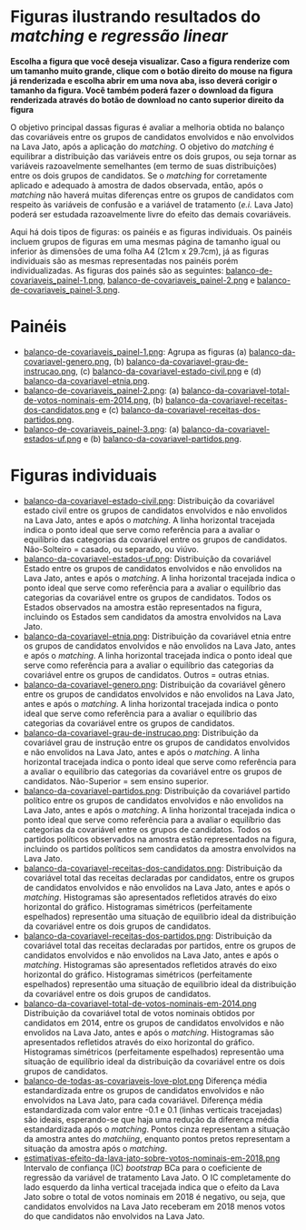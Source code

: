 # Figuras ilustrando resultados do *matching* e *regressão linear*

**Escolha a figura que você deseja visualizar. Caso a figura renderize com um tamanho muito grande, clique com o botão direito do mouse na figura já renderizada e escolha abrir em uma nova aba, isso deverá corigir o tamanho da figura. Você também poderá fazer o download da figura renderizada através do botão de download no canto superior direito da figura**

O objetivo principal dassas figuras é avaliar a melhoria obtida no balanço das covariáveis entre os grupos de candidatos envolvidos e não envolvidos na Lava Jato, após a aplicação do *matching*. O objetivo do *matching* é equilibrar a distribuição das variáveis entre os dois grupos, ou seja tornar as variáveis razoavelmente semelhantes (em termo de suas distribuições) entre os dois grupos de candidatos. Se o *matching* for corretamente aplicado e adequado à amostra de dados observada, então, após o *matching* não haverá muitas diferenças entre os grupos de candidatos com respeito às variáveis de confusão e a variável de tratamento (*e.i.* Lava Jato) poderá ser estudada razoavelmente livre do efeito das demais covariáveis.

Aqui há dois tipos de figuras: os painéis e as figuras individuais. Os painéis incluem grupos de figuras em uma mesmas página de tamanho igual ou inferior às dimensões de uma folha A4 (21cm x 29.7cm), já as figuras individuais são as mesmas representadas nos painéis porém individualizadas. As figuras dos painés são as seguintes: [balanco-de-covariaveis_painel-1.png](https://github.com/ahcm-linux/Lava-Jato_Analise-de-dados/blob/main/resultados-da-analise-dos-dados-da-Lava-Jato/Figuras/balanco-de-covariaveis_painel-1.png), [balanco-de-covariaveis_painel-2.png](https://github.com/ahcm-linux/Lava-Jato_Analise-de-dados/blob/main/resultados-da-analise-dos-dados-da-Lava-Jato/Figuras/balanco-de-covariaveis_painel-2.png) e [balanco-de-covariaveis_painel-3.png](https://github.com/ahcm-linux/Lava-Jato_Analise-de-dados/blob/main/resultados-da-analise-dos-dados-da-Lava-Jato/Figuras/balanco-de-covariaveis_painel-3.png).

# Painéis

* [balanco-de-covariaveis_painel-1.png](https://github.com/ahcm-linux/Lava-Jato_Analise-de-dados/blob/main/resultados-da-analise-dos-dados-da-Lava-Jato/Figuras/balanco-de-covariaveis_painel-1.png): Agrupa as figuras (a) [balanco-da-covariavel-genero.png](https://github.com/ahcm-linux/Lava-Jato_Analise-de-dados/blob/main/resultados-da-analise-dos-dados-da-Lava-Jato/Figuras/balanco-da-covariavel-genero.png), (b) [balanco-da-covariavel-grau-de-instrucao.png](https://github.com/ahcm-linux/Lava-Jato_Analise-de-dados/blob/main/resultados-da-analise-dos-dados-da-Lava-Jato/Figuras/balanco-da-covariavel-grau-de-instrucao.png), (c) [balanco-da-covariavel-estado-civil.png](https://github.com/ahcm-linux/Lava-Jato_Analise-de-dados/blob/main/resultados-da-analise-dos-dados-da-Lava-Jato/Figuras/balanco-da-covariavel-estado-civil.png) e (d) [balanco-da-covariavel-etnia.png](https://github.com/ahcm-linux/Lava-Jato_Analise-de-dados/blob/main/resultados-da-analise-dos-dados-da-Lava-Jato/Figuras/balanco-da-covariavel-etnia.png).
* [balanco-de-covariaveis_painel-2.png](https://github.com/ahcm-linux/Lava-Jato_Analise-de-dados/blob/main/resultados-da-analise-dos-dados-da-Lava-Jato/Figuras/balanco-de-covariaveis_painel-2.png): (a) [balanco-da-covariavel-total-de-votos-nominais-em-2014.png](https://github.com/ahcm-linux/Lava-Jato_Analise-de-dados/blob/main/resultados-da-analise-dos-dados-da-Lava-Jato/Figuras/balanco-da-covariavel-total-de-votos-nominais-em-2014.png), (b) [balanco-da-covariavel-receitas-dos-candidatos.png](https://github.com/ahcm-linux/Lava-Jato_Analise-de-dados/blob/main/resultados-da-analise-dos-dados-da-Lava-Jato/Figuras/balanco-da-covariavel-receitas-dos-candidatos.png) e (c) [balanco-da-covariavel-receitas-dos-partidos.png](https://github.com/ahcm-linux/Lava-Jato_Analise-de-dados/blob/main/resultados-da-analise-dos-dados-da-Lava-Jato/Figuras/balanco-da-covariavel-receitas-dos-partidos.png).
* [balanco-de-covariaveis_painel-3.png](https://github.com/ahcm-linux/Lava-Jato_Analise-de-dados/blob/main/resultados-da-analise-dos-dados-da-Lava-Jato/Figuras/balanco-de-covariaveis_painel-3.png): (a) [balanco-da-covariavel-estados-uf.png](https://github.com/ahcm-linux/Lava-Jato_Analise-de-dados/blob/main/resultados-da-analise-dos-dados-da-Lava-Jato/Figuras/balanco-da-covariavel-estados-uf.png) e (b) [balanco-da-covariavel-partidos.png](https://github.com/ahcm-linux/Lava-Jato_Analise-de-dados/blob/main/resultados-da-analise-dos-dados-da-Lava-Jato/Figuras/balanco-da-covariavel-partidos.png).

# Figuras individuais

* [balanco-da-covariavel-estado-civil.png](https://github.com/ahcm-linux/Lava-Jato_Analise-de-dados/blob/main/resultados-da-analise-dos-dados-da-Lava-Jato/Figuras/balanco-da-covariavel-estado-civil.png): Distribuição da covariável estado civil entre os grupos de candidatos envolvidos e não envolidos na Lava Jato, antes e após o *matching*. A linha horizontal tracejada indica o ponto ideal que serve como referência para a avaliar o equilíbrio das categorias da covariável entre os grupos de candidatos. Não-Solteiro = casado, ou separado, ou viúvo.
* [balanco-da-covariavel-estados-uf.png](https://github.com/ahcm-linux/Lava-Jato_Analise-de-dados/blob/main/resultados-da-analise-dos-dados-da-Lava-Jato/Figuras/balanco-da-covariavel-estados-uf.png): Distribuição da covariável Estado entre os grupos de candidatos envolvidos e não envolidos na Lava Jato, antes e após o *matching*. A linha horizontal tracejada indica o ponto ideal que serve como referência para a avaliar o equilíbrio das categorias da covariável entre os grupos de candidatos. Todos os Estados observados na amostra estão representados na figura, incluindo os Estados sem candidatos da amostra envolvidos na Lava Jato.
* [balanco-da-covariavel-etnia.png](https://github.com/ahcm-linux/Lava-Jato_Analise-de-dados/blob/main/resultados-da-analise-dos-dados-da-Lava-Jato/Figuras/balanco-da-covariavel-etnia.png): Distribuição da covariável etnia entre os grupos de candidatos envolvidos e não envolidos na Lava Jato, antes e após o *matching*. A linha horizontal tracejada indica o ponto ideal que serve como referência para a avaliar o equilíbrio das categorias da covariável entre os grupos de candidatos. Outros = outras etnias.
* [balanco-da-covariavel-genero.png](https://github.com/ahcm-linux/Lava-Jato_Analise-de-dados/blob/main/resultados-da-analise-dos-dados-da-Lava-Jato/Figuras/balanco-da-covariavel-genero.png): Distribuição da covariável gênero entre os grupos de candidatos envolvidos e não envolidos na Lava Jato, antes e após o *matching*. A linha horizontal tracejada indica o ponto ideal que serve como referência para a avaliar o equilíbrio das categorias da covariável entre os grupos de candidatos.
* [balanco-da-covariavel-grau-de-instrucao.png](https://github.com/ahcm-linux/Lava-Jato_Analise-de-dados/blob/main/resultados-da-analise-dos-dados-da-Lava-Jato/Figuras/balanco-da-covariavel-grau-de-instrucao.png): Distribuição da covariável grau de instrução entre os grupos de candidatos envolvidos e não envolidos na Lava Jato, antes e após o *matching*. A linha horizontal tracejada indica o ponto ideal que serve como referência para a avaliar o equilíbrio das categorias da covariável entre os grupos de candidatos. Não-Superior = sem ensino superior.
* [balanco-da-covariavel-partidos.png](https://github.com/ahcm-linux/Lava-Jato_Analise-de-dados/blob/main/resultados-da-analise-dos-dados-da-Lava-Jato/Figuras/balanco-da-covariavel-partidos.png): Distribuição da covariável partido político entre os grupos de candidatos envolvidos e não envolidos na Lava Jato, antes e após o *matching*. A linha horizontal tracejada indica o ponto ideal que serve como referência para a avaliar o equilíbrio das categorias da covariável entre os grupos de candidatos. Todos os partidos políticos observados na amostra estão representados na figura, incluindo os partidos políticos sem candidatos da amostra envolvidos na Lava Jato.
* [balanco-da-covariavel-receitas-dos-candidatos.png](https://github.com/ahcm-linux/Lava-Jato_Analise-de-dados/blob/main/resultados-da-analise-dos-dados-da-Lava-Jato/Figuras/balanco-da-covariavel-receitas-dos-candidatos.png): Distribuição da covariável total das receitas declaradas por candidatos, entre os grupos de candidatos envolvidos e não envolidos na Lava Jato, antes e após o *matching*. Histogramas são apresentados refletidos através do eixo horizontal do gráfico. Histogramas simétricos (perfeitamente espelhados) representão uma situação de equilíbrio ideal da distribuição da covariável entre os dois grupos de candidatos.
* [balanco-da-covariavel-receitas-dos-partidos.png](https://github.com/ahcm-linux/Lava-Jato_Analise-de-dados/blob/main/resultados-da-analise-dos-dados-da-Lava-Jato/Figuras/balanco-da-covariavel-receitas-dos-partidos.png): Distribuição da covariável total das receitas declaradas por partidos, entre os grupos de candidatos envolvidos e não envolidos na Lava Jato, antes e após o *matching*. Histogramas são apresentados refletidos através do eixo horizontal do gráfico. Histogramas simétricos (perfeitamente espelhados) representão uma situação de equilíbrio ideal da distribuição da covariável entre os dois grupos de candidatos.
* [balanco-da-covariavel-total-de-votos-nominais-em-2014.png](https://github.com/ahcm-linux/Lava-Jato_Analise-de-dados/blob/main/resultados-da-analise-dos-dados-da-Lava-Jato/Figuras/balanco-da-covariavel-total-de-votos-nominais-em-2014.png) Distribuição da covariável total de votos nominais obtidos por candidatos em 2014, entre os grupos de candidatos envolvidos e não envolidos na Lava Jato, antes e após o *matching*. Histogramas são apresentados refletidos através do eixo horizontal do gráfico. Histogramas simétricos (perfeitamente espelhados) representão uma situação de equilíbrio ideal da distribuição da covariável entre os dois grupos de candidatos.
* [balanco-de-todas-as-covariaveis-love-plot.png](https://github.com/ahcm-linux/Lava-Jato_Analise-de-dados/blob/main/resultados-da-analise-dos-dados-da-Lava-Jato/Figuras/balanco-de-todas-as-covariaveis-love-plot.png) Diferença média estandardizada entre os grupos de candidatos envolvidos e não envolvidos na Lava Jato, para cada covariável. Diferença média estandardizada com valor entre -0.1 e 0.1 (linhas verticais tracejadas) são ideais, esperando-se que haja uma redução da diferença média estandardizada após o *matching*. Pontos cinza representam a situação da amostra antes do *matchiing*, enquanto pontos pretos representam a situação da amostra após o *matching*.
* [estimativas-efeito-da-lava-jato-sobre-votos-nominais-em-2018.png](https://github.com/ahcm-linux/Lava-Jato_Analise-de-dados/blob/main/resultados-da-analise-dos-dados-da-Lava-Jato/Figuras/estimativas-efeito-da-lava-jato-sobre-votos-nominais-em-2018.png) Intervalo de confiança (IC) *bootstrap* BCa para o coeficiente de regressão da variável de tratamento Lava Jato. O IC completamente do lado esquerdo da linha vertical tracejada indica que o efeito da Lava Jato sobre o total de votos nominais em 2018 é negativo, ou seja, que candidatos envolvidos na Lava Jato receberam em 2018 menos votos do que candidatos não envolvidos na Lava Jato.

